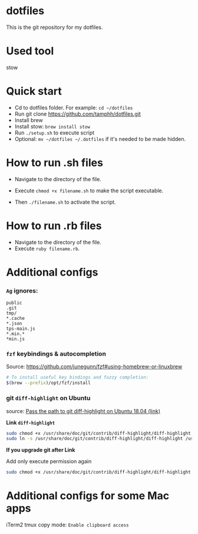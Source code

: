# dotfiles
This is the git repository for my dotfiles.

# Used tool
stow

# Quick start
- Cd to dotfiles folder. For example: ```cd ~/dotfiles```
- Run git clone https://github.com/tamphh/dotfiles.git
- Install brew
- Install stow: ```brew install stow```
- Run ```./setup.sh``` to execute script
- Optional: ```mv ~/dotfiles ~/.dotfiles``` if it's needed to be made hidden.

# How to run .sh files
- Navigate to the directory of the file. 

- Execute ```chmod +x filename.sh``` to make the script executable. 

- Then ```./filename.sh``` to activate the script.

# How to run .rb files
- Navigate to the directory of the file. 
- Execute ```ruby filename.rb```.

# Additional configs
### ```Ag``` ignores:
  ```node_modules
  public
  .git
  tmp/
  *.cache
  *.json
  tps-main.js
  *.min.*
  *min.js
  ```

### ```fzf``` keybindings & autocompletion
Source: https://github.com/junegunn/fzf#using-homebrew-or-linuxbrew
```sh
# To install useful key bindings and fuzzy completion:
$(brew --prefix)/opt/fzf/install
```

### git ```diff-highlight``` on Ubuntu
source: [Pass the path to git diff-highlight on Ubuntu 18.04 (link)](https://qiita.com/SakaiYuki/items/2814d417d0bec59046bb)

**Link ```diff-highlight```**
```sh
sudo chmod +x /usr/share/doc/git/contrib/diff-highlight/diff-highlight
sudo ln -s /usr/share/doc/git/contrib/diff-highlight/diff-highlight /usr/local/bin/diff-highlight
```
**If you upgrade git after Link**

Add only execute permission again
```sh
sudo chmod +x /usr/share/doc/git/contrib/diff-highlight/diff-highlight
```
# Additional configs for some Mac apps
iTerm2 tmux copy mode: ```Enable clipboard access```

